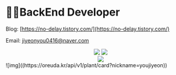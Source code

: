 # 👩‍💻BackEnd Developer

Blog: [https://no-delay.tistory.com/](https://no-delay.tistory.com/)

Email: jiyeonyou0416@naver.com

<div align="center">
  <a href="http://solved.ac/jiyeon416"><img src="http://mazassumnida.wtf/api/v2/generate_badge?boj=jiyeon416"/></a> <a href="http://solved.ac/jiyeon416"><img src="http://mazandi.herokuapp.com/api?handle=jiyeon416&theme=dark"/></a>
</div>

<div align="center">
  <img src="https://oreuda.kr/api/v1/plant/card?nickname=youjiyeon"/>
 </div>
![img]((https://oreuda.kr/api/v1/plant/card?nickname=youjiyeon))

